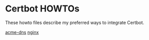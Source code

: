 # Certbot HOWTOs

These howto files describe my preferred ways to integrate Certbot.

[acme-dns](acme-dns.md)
[nginx](nginx.md)













